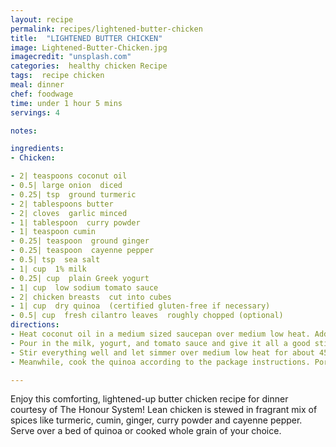 ```yaml
---
layout: recipe
permalink: recipes/lightened-butter-chicken
title:  "LIGHTENED BUTTER CHICKEN"
image: Lightened-Butter-Chicken.jpg
imagecredit: "unsplash.com"
categories:  healthy chicken Recipe
tags:  recipe chicken
meal: dinner
chef: foodwage
time: under 1 hour 5 mins
servings: 4

notes:

ingredients:
- Chicken:

- 2| teaspoons coconut oil
- 0.5| large onion  diced
- 0.25| tsp  ground turmeric
- 2| tablespoons butter
- 2| cloves  garlic minced
- 1| tablespoon  curry powder
- 1| teaspoon cumin
- 0.25| teaspoon  ground ginger
- 0.25| teaspoon  cayenne pepper
- 0.5| tsp  sea salt
- 1| cup  1% milk
- 0.25| cup  plain Greek yogurt
- 1| cup  low sodium tomato sauce
- 2| chicken breasts  cut into cubes
- 1| cup  dry quinoa  (certified gluten-free if necessary)
- 0.5| cup  fresh cilantro leaves  roughly chopped (optional)
directions:
- Heat coconut oil in a medium sized saucepan over medium low heat. Add in the diced onion and cook, stirring frequently until softened, about 5 minutes. Stir in the turmeric and stir for another minute. Add the garlic, butter and remaining spices to the pot and stir well. Cook this mixture for another 5 minutes. You need to stir this pretty much constantly so it does not burn.
- Pour in the milk, yogurt, and tomato sauce and give it all a good stir, then add in the cubes of chicken
- Stir everything well and let simmer over medium low heat for about 45 minutes, stirring occasionally. You want the sauce to thicken up.
- Meanwhile, cook the quinoa according to the package instructions. Portion out the quinoa into four bowls and spoon the butter chicken on top. Garnish with fresh cilantro if desired.

---
```

  
Enjoy this comforting, lightened-up butter chicken recipe for dinner courtesy of The Honour System! Lean chicken is stewed in fragrant mix of spices like turmeric, cumin, ginger, curry powder and cayenne pepper. Serve over a bed of quinoa or cooked whole grain of your choice.